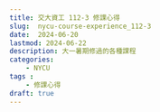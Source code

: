 ```yaml
---
title: 交大資工 112-3 修課心得
slug:  nycu-course-experience_112-3
date:  2024-06-20
lastmod: 2024-06-22
description: 大一暑期修過的各種課程
categories:
    - NYCU
tags : 
    - 修課心得
draft: true
---
```


